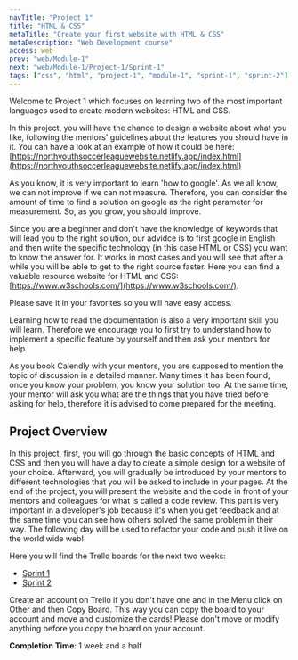 ```yaml
---
navTitle: "Project 1"
title: "HTML & CSS"
metaTitle: "Create your first website with HTML & CSS"
metaDescription: "Web Development course"
access: web
prev: "web/Module-1"
next: "web/Module-1/Project-1/Sprint-1"
tags: ["css", "html", "project-1", "module-1", "sprint-1", "sprint-2"]
---
```


Welcome to Project 1 which focuses on learning two of the most important languages used to create modern websites: HTML and CSS.

In this project, you will have the chance to design a website about what you like, following the mentors' guidelines about the features you should have in it.
You can have a look at an example of how it could be here: [https://northyouthsoccerleaguewebsite.netlify.app/index.html](https://northyouthsoccerleaguewebsite.netlify.app/index.html)

As you know, it is very important to learn 'how to google'. As we all know, we can not improve if we can not measure. Therefore, you can consider the amount of time to find a solution on google as the right parameter for measurement. So, as you grow, you should improve.

Since you are a beginner and don't have the knowledge of keywords that will lead you to the right solution, our advidce is to first google in English and then write the specific technology (in this case HTML or CSS) you want to know the answer for. It works in most cases and you will see that after a while you will be able to get to the right source faster.
Here you can find a valuable resource website for HTML and CSS: [https://www.w3schools.com/](https://www.w3schools.com/).

Please save it in your favorites so you will have easy access.

Learning how to read the documentation is also a very important skill you will learn. Therefore we encourage you to first try to understand how to implement a specific feature by yourself and then ask your mentors for help.

As you book Calendly with your mentors, you are supposed to mention the topic of discussion in a detailed manner. Many times it has been found, once you know your problem, you know your solution too. At the same time, your mentor will ask you what are the things that you have tried before asking for help, therefore it is advised to come prepared for the meeting.

## Project Overview

In this project, first, you will go through the basic concepts of HTML and CSS and then you will have a day to create a simple design for a website of your choice. Afterward, you will gradually be introduced by your mentors to different technologies that you will be asked to include in your pages. At the end of the project, you will present the website and the code in front of your mentors and colleagues for what is called a code review. This part is very important in a developer's job because it's when you get feedback and at the same time you can see how others solved the same problem in their way. The following day will be used to refactor your code and push it live on the world wide web!

Here you will find the Trello boards for the next two weeks:

- [Sprint 1](https://trello.com/b/J4WshvYg/project-1-sprint-1)
- [Sprint 2](https://trello.com/b/zuCsB5WY/project-1-sprint-2)

Create an account on Trello if you don't have one and in the Menu click on Other and then Copy Board. This way you can copy the board to your account and move and customize the cards! Please don't move or modify anything before you copy the board on your account.

**Completion Time**: 1 week and a half
